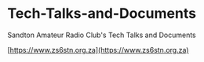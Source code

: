# Tech-Talks-and-Documents
Sandton Amateur Radio Club's Tech Talks and Documents

[https://www.zs6stn.org.za](https://www.zs6stn.org.za)
